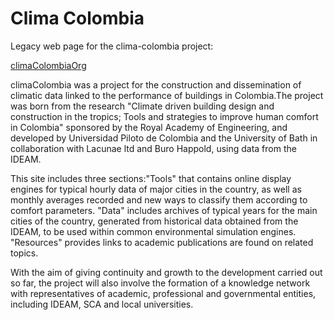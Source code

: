 # Clima Colombia

Legacy web page for the clima-colombia project:

[climaColombiaOrg](https://rolyhudson.github.io/climaColombiaOrg/)

climaColombia was a project for the construction and dissemination of climatic data linked to the performance of buildings in Colombia.The project was born from the research "Climate driven building design and construction in the tropics; Tools and strategies to improve human comfort in Colombia" sponsored by the Royal Academy of Engineering, and developed by Universidad Piloto de Colombia and the University of Bath in collaboration with Lacunae ltd and Buro Happold, using data from the IDEAM.

This site includes three sections:"Tools" that contains online display engines for typical hourly data of major cities in the country, as well as monthly averages recorded and new ways to classify them according to comfort parameters. "Data" includes archives of typical years for the main cities of the country, generated from historical data obtained from the IDEAM, to be used within common environmental simulation engines. "Resources" provides links to academic publications are found on related topics.

With the aim of giving continuity and growth to the development carried out so far, the project will also involve the formation of a knowledge network with representatives of academic, professional and governmental entities, including IDEAM, SCA and local universities.
